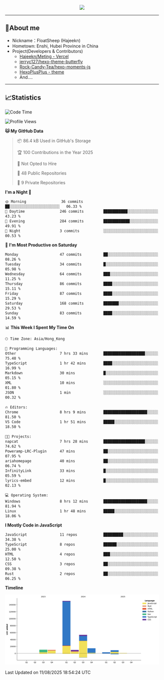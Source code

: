 <p align="center">
   <a href="https://git.io/typing-svg"><img src="https://readme-typing-svg.demolab.com?font=Fira+Code&pause=1000&color=F7DD11&center=true&vCenter=true&width=435&lines=Floating+in+the+clouds~;I'm+glad+to+meet+you+again" /></a>
</p>

---

## 🥱About me

- Nickname：FloatSheep (Hajeekn)
- Hometown: Enshi, Hubei Province in China
- Project(Developers & Contributors)
   - [Hajeekn/Meting - Vercel](https://github.com/hajeekn/vercel-meting)
   - [jerryc127/hexo-theme-butterfly](https://github.com/jerryc127/hexo-theme-butterfly)
   - [Rock-Candy-Tea/hexo-moments-js](https://github.com/Rock-Candy-Tea/hexo-moments-js)
   - [HexoPlusPlus - theme](https://github.com/HexoPlusPlus/HexoPlusPlus)
   - And....

---

## 📈Statistics

<!--START_SECTION:waka-->
![Code Time](http://img.shields.io/badge/Code%20Time-548%20hrs%2055%20mins-blue)

![Profile Views](http://img.shields.io/badge/Profile%20Views-0-blue)

**🐱 My GitHub Data** 

> 📦 86.4 kB Used in GitHub's Storage 
 > 
> 🏆 100 Contributions in the Year 2025
 > 
> 🚫 Not Opted to Hire
 > 
> 📜 48 Public Repositories 
 > 
> 🔑 9 Private Repositories 
 > 
**I'm a Night 🦉** 

```text
🌞 Morning                36 commits          ██░░░░░░░░░░░░░░░░░░░░░░░   06.33 % 
🌆 Daytime                246 commits         ███████████░░░░░░░░░░░░░░   43.23 % 
🌃 Evening                284 commits         ████████████░░░░░░░░░░░░░   49.91 % 
🌙 Night                  3 commits           ░░░░░░░░░░░░░░░░░░░░░░░░░   00.53 % 
```
📅 **I'm Most Productive on Saturday** 

```text
Monday                   47 commits          ██░░░░░░░░░░░░░░░░░░░░░░░   08.26 % 
Tuesday                  34 commits          █░░░░░░░░░░░░░░░░░░░░░░░░   05.98 % 
Wednesday                64 commits          ███░░░░░░░░░░░░░░░░░░░░░░   11.25 % 
Thursday                 86 commits          ████░░░░░░░░░░░░░░░░░░░░░   15.11 % 
Friday                   87 commits          ████░░░░░░░░░░░░░░░░░░░░░   15.29 % 
Saturday                 168 commits         ███████░░░░░░░░░░░░░░░░░░   29.53 % 
Sunday                   83 commits          ████░░░░░░░░░░░░░░░░░░░░░   14.59 % 
```


📊 **This Week I Spent My Time On** 

```text
🕑︎ Time Zone: Asia/Hong_Kong

💬 Programming Languages: 
Other                    7 hrs 33 mins       ███████████████████░░░░░░   75.48 % 
TypeScript               1 hr 42 mins        ████░░░░░░░░░░░░░░░░░░░░░   16.99 % 
Markdown                 30 mins             █░░░░░░░░░░░░░░░░░░░░░░░░   05.15 % 
XML                      10 mins             ░░░░░░░░░░░░░░░░░░░░░░░░░   01.80 % 
JSON                     1 min               ░░░░░░░░░░░░░░░░░░░░░░░░░   00.32 % 

🔥 Editors: 
Chrome                   8 hrs 9 mins        ████████████████████░░░░░   81.50 % 
VS Code                  1 hr 51 mins        █████░░░░░░░░░░░░░░░░░░░░   18.50 % 

🐱‍💻 Projects: 
napcat                   7 hrs 28 mins       ███████████████████░░░░░░   74.62 % 
Poweramp-LRC-Plugin      47 mins             ██░░░░░░░░░░░░░░░░░░░░░░░   07.95 % 
ariahomepage             40 mins             ██░░░░░░░░░░░░░░░░░░░░░░░   06.74 % 
InfinityLink             33 mins             █░░░░░░░░░░░░░░░░░░░░░░░░   05.59 % 
lyrics-embed             12 mins             █░░░░░░░░░░░░░░░░░░░░░░░░   02.13 % 

💻 Operating System: 
Windows                  8 hrs 12 mins       ████████████████████░░░░░   81.94 % 
Linux                    1 hr 48 mins        █████░░░░░░░░░░░░░░░░░░░░   18.06 % 
```

**I Mostly Code in JavaScript** 

```text
JavaScript               11 repos            █████████░░░░░░░░░░░░░░░░   34.38 % 
TypeScript               8 repos             ██████░░░░░░░░░░░░░░░░░░░   25.00 % 
HTML                     4 repos             ███░░░░░░░░░░░░░░░░░░░░░░   12.50 % 
CSS                      3 repos             ██░░░░░░░░░░░░░░░░░░░░░░░   09.38 % 
Rust                     2 repos             ██░░░░░░░░░░░░░░░░░░░░░░░   06.25 % 
```



**Timeline**

![Lines of Code chart](https://raw.githubusercontent.com/FloatSheep/FloatSheep/main/assets/bar_graph.png)


 Last Updated on 11/08/2025 18:54:24 UTC
<!--END_SECTION:waka-->

